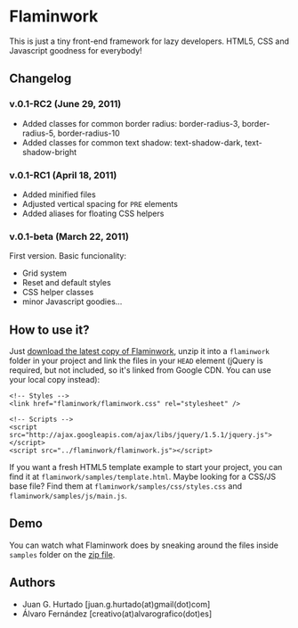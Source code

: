 # Flaminwork #

This is just a tiny front-end framework for lazy developers. HTML5, CSS and Javascript goodness for everybody!

## Changelog ##

### v.0.1-RC2 (June 29, 2011) ###

* Added classes for common border radius: border-radius-3, border-radius-5, border-radius-10
* Added classes for common text shadow: text-shadow-dark, text-shadow-bright

### v.0.1-RC1 (April 18, 2011) ###

* Added minified files
* Adjusted vertical spacing for <code>PRE</code> elements
* Added aliases for floating CSS helpers

### v.0.1-beta (March 22, 2011) ###

First version. Basic funcionality:

* Grid system
* Reset and default styles
* CSS helper classes
* minor Javascript goodies…

## How to use it? ##

Just [download the latest copy of Flaminwork](https://github.com/juanghurtado/flaminwork/zipball/master), unzip it into a <code>flaminwork</code> folder in your project and link the files in your <code>HEAD</code> element (jQuery is required, but not included, so it's linked from Google CDN. You can use your local copy instead):

	<!-- Styles -->
	<link href="flaminwork/flaminwork.css" rel="stylesheet" />

	<!-- Scripts -->
	<script src="http://ajax.googleapis.com/ajax/libs/jquery/1.5.1/jquery.js"></script>
	<script src="../flaminwork/flaminwork.js"></script>
	
If you want a fresh HTML5 template example to start your project, you can find it at <code>flaminwork/samples/template.html</code>. Maybe looking for a CSS/JS base file? Find them at <code>flaminwork/samples/css/styles.css</code> and <code>flaminwork/samples/js/main.js</code>.
	
## Demo ##

You can watch what Flaminwork does by sneaking around the files inside <code>samples</code> folder on the [zip file](https://github.com/juanghurtado/flaminwork/zipball/master).

## Authors ##

* Juan G. Hurtado 	[juan.g.hurtado(at)gmail(dot)com]
* Álvaro Fernández 	[creativo(at)alvarografico(dot)es]
